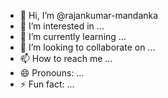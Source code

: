 - 👋 Hi, I’m @rajankumar-mandanka
- 👀 I’m interested in ...
- 🌱 I’m currently learning ...
- 💞️ I’m looking to collaborate on ...
- 📫 How to reach me ...
- 😄 Pronouns: ...
- ⚡ Fun fact: ...

<!---
rajankumar-mandanka/rajankumar-mandanka is a ✨ special ✨ repository because its `README.md` (this file) appears on your GitHub profile.
You can click the Preview link to take a look at your changes.
--->
